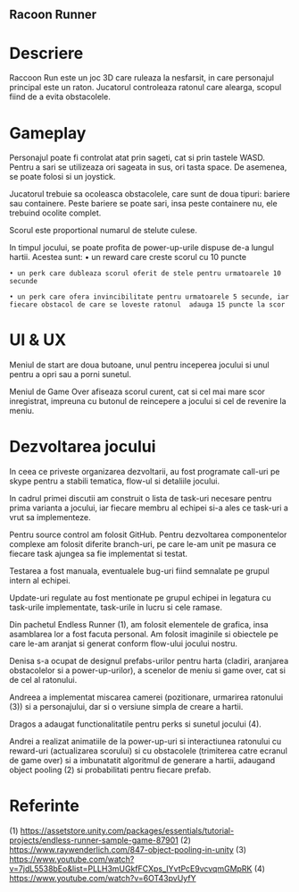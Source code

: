 ## Racoon Runner

# Descriere

Raccoon Run este un joc 3D care ruleaza la nesfarsit, in care personajul principal este un raton. Jucatorul controleaza ratonul care alearga, scopul fiind de a evita obstacolele.

# Gameplay
Personajul poate fi controlat atat prin sageti, cat si prin tastele WASD. Pentru a sari se utilizeaza ori sageata in sus, ori tasta space. De asemenea, se poate folosi si un joystick.

Jucatorul trebuie sa ocoleasca obstacolele, care sunt de doua tipuri: bariere sau containere. Peste bariere se poate sari, insa peste containere nu, ele trebuind ocolite complet.

Scorul este proportional numarul de stelute culese.

In timpul jocului, se poate profita de power-up-urile dispuse de-a lungul hartii. Acestea sunt:
    • un reward care creste scorul cu 10 puncte

    • un perk care dubleaza scorul oferit de stele pentru urmatoarele 10 secunde

    • un perk care ofera invincibilitate pentru urmatoarele 5 secunde, iar fiecare obstacol de care se loveste ratonul  adauga 15 puncte la scor
	
# UI & UX
Meniul de start are doua butoane, unul pentru inceperea jocului si unul pentru a opri sau a porni sunetul.

Meniul de Game Over afiseaza scorul curent, cat si cel mai mare scor inregistrat, impreuna cu butonul de reincepere a jocului si cel de revenire la meniu.

# Dezvoltarea jocului
In ceea ce priveste organizarea dezvoltarii, au fost programate call-uri pe skype pentru a stabili tematica, flow-ul si detaliile jocului.

In cadrul primei discutii am construit o lista de task-uri necesare pentru prima varianta a jocului, iar fiecare membru al echipei si-a ales ce task-uri a vrut sa implementeze.

Pentru source control am folosit GitHub. Pentru dezvoltarea componentelor complexe am folosit diferite branch-uri, pe care le-am unit pe masura ce fiecare task ajungea sa fie implementat si testat.

Testarea a fost manuala, eventualele bug-uri fiind semnalate pe grupul intern al echipei.

Update-uri regulate au fost mentionate pe grupul echipei in legatura cu task-urile implementate, task-urile in lucru si cele ramase.

Din pachetul Endless Runner (1), am folosit elementele de grafica, insa asamblarea lor a fost facuta personal. Am folosit imaginile si obiectele pe care le-am aranjat si generat conform flow-ului jocului nostru.

Denisa s-a ocupat de designul prefabs-urilor pentru harta (cladiri, aranjarea obstacolelor si a power-up-urilor), a scenelor de meniu si game over, cat si de cel al ratonului.

Andreea a implementat miscarea camerei (pozitionare, urmarirea ratonului (3)) si a personajului, dar si o versiune simpla de creare a hartii.

Dragos a adaugat functionalitatile pentru perks si sunetul jocului (4).

Andrei a realizat animatiile de la power-up-uri si interactiunea ratonului cu reward-uri (actualizarea scorului) si cu obstacolele (trimiterea catre ecranul de game over) si a imbunatatit algoritmul de generare a hartii, adaugand object pooling (2) si probabilitati pentru fiecare prefab.

# Referinte
(1) https://assetstore.unity.com/packages/essentials/tutorial-projects/endless-runner-sample-game-87901 
(2) https://www.raywenderlich.com/847-object-pooling-in-unity
(3) https://www.youtube.com/watch?v=7jdL5538bEo&list=PLLH3mUGkfFCXps_IYvtPcE9vcvqmGMpRK 
(4) https://www.youtube.com/watch?v=6OT43pvUyfY